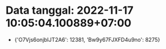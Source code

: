 # Data tanggal: 2022-11-17 10:05:04.100889+07:00

* {'O7Vjs6onjbIJT2A6': 12381, 'Bw9y67FJXFD4u9no': 8275}
